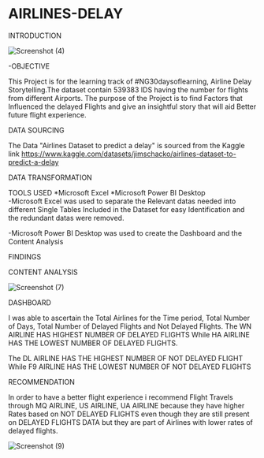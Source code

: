 # AIRLINES-DELAY

INTRODUCTION

![Screenshot (4)](https://user-images.githubusercontent.com/107214996/180043430-87ad213a-cb34-46a1-a7b7-0deda1902d51.png)

-OBJECTIVE

This Project is for the learning track of #NG30daysoflearning, Airline Delay Storytelling.The dataset contain 539383 IDS having the number for flights from different Airports. The purpose of the Project is  to find Factors that Influenced the delayed Flights and give an insightful story that will aid Better future flight experience. 


DATA SOURCING

The Data "Airlines Dataset to predict a delay" is sourced from the Kaggle link https://www.kaggle.com/datasets/jimschacko/airlines-dataset-to-predict-a-delay

DATA TRANSFORMATION

TOOLS USED                                                                                                                                                                *Microsoft Excel                                                                                                                                                         *Microsoft Power BI Desktop                                                                                                                                                
-Microsoft Excel was used to separate the Relevant datas needed into different Single Tables Included in the Dataset for easy Identification and the redundant datas were removed. 

-Microsoft Power BI Desktop was used to create the Dashboard and the Content Analysis


FINDINGS 

CONTENT ANALYSIS                                                                                                                                              


![Screenshot (7)](https://user-images.githubusercontent.com/107214996/180072542-84375f9f-9d39-4522-8c49-b27106a1aa39.png)


DASHBOARD

I was able to ascertain the Total Airlines for the Time period, Total Number of Days, Total Number of Delayed Flights and Not Delayed Flights. The WN AIRLINE HAS HIGHEST NUMBER OF DELAYED FLIGHTS While HA AIRLINE HAS THE LOWEST NUMBER OF DELAYED FLIGHTS.  

The DL AIRLINE HAS THE HIGHEST NUMBER OF NOT DELAYED FLIGHT While F9 AIRLINE HAS THE LOWEST NUMBER OF NOT DELAYED FLIGHTS

RECOMMENDATION

In order to have a better flight experience i recommend Flight Travels through MQ AIRLINE, US AIRLINE, UA AIRLINE because they have higher Rates based on NOT DELAYED FLIGHTS even though they are still present on DELAYED FLIGHTS DATA but they are part of Airlines with lower rates of delayed flights. 


![Screenshot (9)](https://user-images.githubusercontent.com/107214996/180092304-eaf1031d-eb1b-4545-aa8d-1ad65ed0ff10.png)

